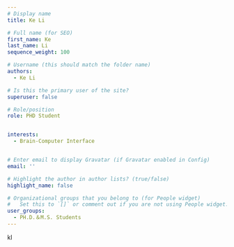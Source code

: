 ```yaml
---
# Display name
title: Ke Li

# Full name (for SEO)
first_name: Ke
last_name: Li
sequence_weight: 100

# Username (this should match the folder name)
authors:
  - Ke Li

# Is this the primary user of the site?
superuser: false

# Role/position
role: PHD Student


interests:
  - Brain-Computer Interface


# Enter email to display Gravatar (if Gravatar enabled in Config)
email: ''

# Highlight the author in author lists? (true/false)
highlight_name: false

# Organizational groups that you belong to (for People widget)
#   Set this to `[]` or comment out if you are not using People widget.
user_groups:
  - PH.D.＆M.S. Students
---
```


kl